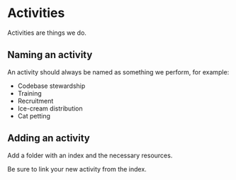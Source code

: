 # Activities

<!-- SPDX-License-Identifier: CC0-1.0 -->
<!-- SPDX-FileCopyrightText: 2019-2024 The Foundation for Public Code <info@publiccode.net> -->

Activities are things we do.

## Naming an activity

An activity should always be named as something we perform, for example:

* Codebase stewardship
* Training
* Recruitment
* Ice-cream distribution
* Cat petting

## Adding an activity

Add a folder with an index and the necessary resources.

Be sure to link your new activity from the index.
